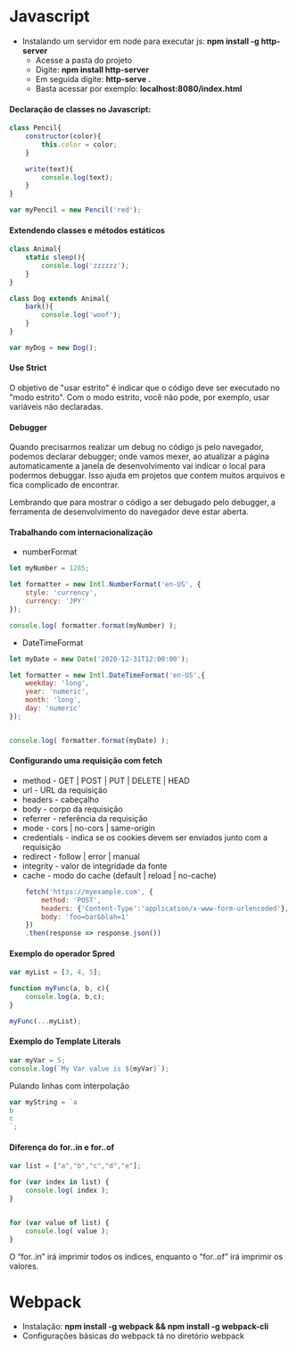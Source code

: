 # Javascript

- Instalando um servidor em node para executar js: **npm install -g http-server**
    - Acesse a pasta do projeto
    - Digite: **npm install http-server**
    - Em seguida digite:  **http-serve .**
    - Basta acessar por exemplo: **localhost:8080/index.html**

#### Declaração de classes no Javascript:

```javascript
class Pencil{
    constructor(color){
        this.color = color;
    }

    write(text){
        console.log(text);
    }
}

var myPencil = new Pencil('red');
```

#### Extendendo classes e métodos estáticos

```javascript
class Animal{
    static sleep(){
        console.log('zzzzzz');
    }
}

class Dog extends Animal{
    bark(){
        console.log('woof');
    }
}

var myDog = new Dog();
```

#### Use Strict

O objetivo de "usar estrito" é indicar que o código deve ser executado no "modo estrito". Com o modo estrito, você não pode, por exemplo, usar variáveis ​​não declaradas.

#### Debugger

Quando precisarmos realizar um debug no código js pelo navegador, podemos declarar debugger; onde vamos mexer, ao atualizar a página automaticamente a janela de desenvolvimento vai indicar o local para podermos debuggar.
Isso ajuda em projetos que contem muitos arquivos e fica complicado de encontrar.

Lembrando que para mostrar o código a ser debugado pelo debugger, a ferramenta de desenvolvimento do navegador deve estar aberta.

#### Trabalhando com internacionalização 

- numberFormat

```javascript
let myNumber = 1285;

let formatter = new Intl.NumberFormat('en-US', {
	style: 'currency',
	currency: 'JPY'
});

console.log( formatter.format(myNumber) );
```

- DateTimeFormat

```javascript
let myDate = new Date('2020-12-31T12:00:00');

let formatter = new Intl.DateTimeFormat('en-US',{
	weekday: 'long',
	year: 'numeric',
	month: 'long',
	day: 'numeric'
});


console.log( formatter.format(myDate) );
```

#### Configurando uma requisição com fetch

- method - GET | POST | PUT | DELETE | HEAD
- url - URL da requisição
- headers - cabeçalho
- body - corpo da requisição
- referrer - referência da requisição
- mode - cors | no-cors | same-origin
- credentials - indica se os cookies devem ser enviados junto com a requisição
- redirect - follow | error | manual
- integrity - valor de integridade da fonte
- cache - modo do cache (default | reload | no-cache)

```javascript
    fetch('https://myexample.com', {
        method: 'POST',
        headers: {'Content-Type':'application/x-www-form-urlencoded'},
        body: 'foo=bar&blah=1'
    })
    .then(response => response.json())
```

#### Exemplo do operador Spred

```javascript
var myList = [3, 4, 5];

function myFunc(a, b, c){
    console.log(a, b,c);
}

myFunc(...myList);
```

#### Exemplo do Template Literals

```javascript
var myVar = 5;
console.log(`My Var value is ${myVar}`);
```

Pulando linhas com interpolação

```javascript
var myString = `a
b
c
`;
```

#### Diferença do for..in e for..of

```javascript
var list = ["a","b","c","d","e"];

for (var index in list) {
    console.log( index );
}


for (var value of list) {
    console.log( value );
}
```

O “for..in” irá imprimir todos os índices, enquanto o “for..of” irá imprimir os valores.

# Webpack

- Instalação: **npm install -g webpack && npm install -g webpack-cli**
- Configurações básicas do webpack tá no diretório webpack
